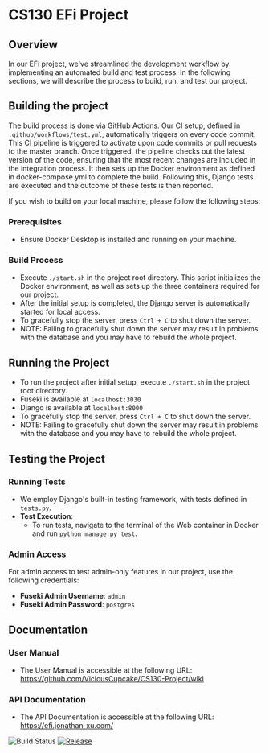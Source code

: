 # CS130 EFi Project

## Overview
In our EFi project, we've streamlined the development workflow by implementing an automated build and test process. In the following sections, we will describe the process to build, run, and test our project.

## Building the project
The build process is done via GitHub Actions. Our CI setup, defined in `.github/workflows/test.yml`, automatically triggers on every code commit. This CI pipeline is triggered to activate upon code commits or pull requests to the master branch. Once triggered, the pipeline checks out the latest version of the code, ensuring that the most recent changes are included in the integration process. It then sets up the Docker environment as defined in docker-compose.yml to complete the build. Following this, Django tests are executed and the outcome of these tests is then reported.

If you wish to build on your local machine, please follow the following steps:
### Prerequisites
- Ensure Docker Desktop is installed and running on your machine.

### Build Process
   - Execute `./start.sh` in the project root directory. This script initializes the Docker environment, as well as sets up the three containers required for our project.
   - After the initial setup is completed, the Django server is automatically started for local access.
   - To gracefully stop the server, press `Ctrl + C` to shut down the server.
   - NOTE: Failing to gracefully shut down the server may result in problems with the database and you may have to rebuild the whole project.

## Running the Project
- To run the project after initial setup, execute `./start.sh` in the project root directory.
- Fuseki is available at `localhost:3030`
- Django is available at `localhost:8000`
- To gracefully stop the server, press `Ctrl + C` to shut down the server.
- NOTE: Failing to gracefully shut down the server may result in problems with the database and you may have to rebuild the whole project. 

## Testing the Project

### Running Tests
- We employ Django's built-in testing framework, with tests defined in `tests.py`.
- **Test Execution**:
  - To run tests, navigate to the terminal of the Web container in Docker and run `python manage.py test`.
### Admin Access
For admin access to test admin-only features in our project, use the following credentials:
- **Fuseki Admin Username**: `admin`
- **Fuseki Admin Password**: `postgres`

## Documentation

### User Manual
- The User Manual is accessible at the following URL:
https://github.com/ViciousCupcake/CS130-Project/wiki
### API Documentation
- The API Documentation is accessible at the following URL:
https://efi.jonathan-xu.com/

![Build Status](https://github.com/ViciousCupcake/CS130-Project/actions/workflows/test.yml/badge.svg)  [![Release](https://img.shields.io/github/v/release/ViciousCupcake/CS130-Project?label=release)](https://github.com/ViciousCupcake/CS130-Project/releases/latest)

